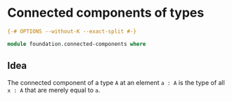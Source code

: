 # Connected components of types

```agda
{-# OPTIONS --without-K --exact-split #-}

module foundation.connected-components where
```

## Idea

The connected component of a type `A` at an element `a : A` is the type of all `x : A` that are merely equal to `a`.

